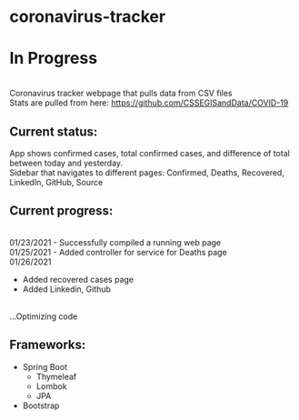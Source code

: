 # coronavirus-tracker
 
# In Progress
<br> Coronavirus tracker webpage that pulls data from CSV files 
<br> Stats are pulled from here: https://github.com/CSSEGISandData/COVID-19

## Current status:
App shows confirmed cases, total confirmed cases, and difference of total between today and yesterday.
<br> Sidebar that navigates to different pages: Confirmed, Deaths, Recovered, LinkedIn, GitHub, Source
## Current progress:
<br> 01/23/2021 - Successfully compiled a running web page
<br> 01/25/2021 - Added controller for service for Deaths page
<br> 01/26/2021 
- Added recovered cases page
- Added Linkedin, Github

<br> ...Optimizing code
## Frameworks:
* Spring Boot
  * Thymeleaf
  * Lombok
  * JPA
* Bootstrap
